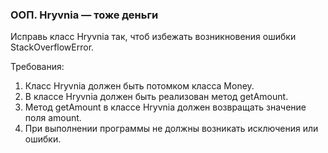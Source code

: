 
### ООП. Hryvnia — тоже деньги

Исправь класс Hryvnia так, чтоб избежать возникновения ошибки StackOverflowError.


Требования:
1.	Класс Hryvnia должен быть потомком класса Money.
2.	В классе Hryvnia должен быть реализован метод getAmount.
3.	Метод getAmount в классе Hryvnia должен возвращать значение поля amount.
4.	При выполнении программы не должны возникать исключения или ошибки.


